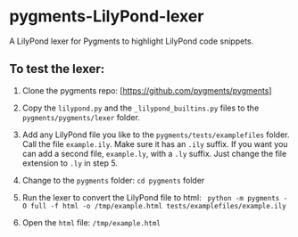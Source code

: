 # pygments-LilyPond-lexer

A LilyPond lexer for Pygments to highlight LilyPond code snippets.

## To test the lexer:

1. Clone the pygments repo: [https://github.com/pygments/pygments]

2. Copy the `lilypond.py` and the `_lilypond_builtins.py` files to the `pygments/pygments/lexer` folder.

3. Add any LilyPond file you like to the `pygments/tests/examplefiles` folder. Call the file `example.ily`. Make sure it has an `.ily` suffix. If you want you can add a second file, `example.ly`, with a `.ly` suffix. Just change the file extension to `.ly` in step 5.

4. Change to the `pygments` folder: `cd pygments` folder

5. Run the lexer to convert the LilyPond file to html: ```
python -m pygments -O full -f html -o /tmp/example.html tests/examplefiles/example.ily```

6. Open the `html` file: `/tmp/example.html`
